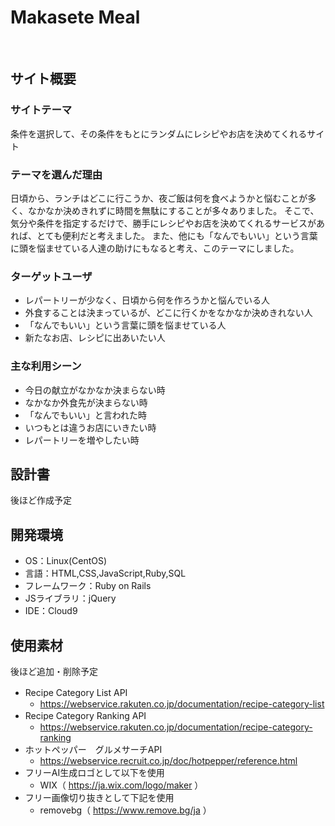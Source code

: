 # Makasete Meal
​
## サイト概要
### サイトテーマ
条件を選択して、その条件をもとにランダムにレシピやお店を決めてくれるサイト​
​
### テーマを選んだ理由
日頃から、ランチはどこに行こうか、夜ご飯は何を食べようかと悩むことが多く、なかなか決めきれずに時間を無駄にすることが多々ありました。
そこで、気分や条件を指定するだけで、勝手にレシピやお店を決めてくれるサービスがあれば、とても便利だと考えました。
また、他にも「なんでもいい」という言葉に頭を悩ませている人達の助けにもなると考え、このテーマにしました。
​
### ターゲットユーザ
- レパートリーが少なく、日頃から何を作ろうかと悩んでいる人
- 外食することは決まっているが、どこに行くかをなかなか決めきれない人
- 「なんでもいい」という言葉に頭を悩ませている人
- 新たなお店、レシピに出あいたい人
​
### 主な利用シーン
- 今日の献立がなかなか決まらない時
- なかなか外食先が決まらない時
- 「なんでもいい」と言われた時
- いつもとは違うお店にいきたい時
- レパートリーを増やしたい時
​
## 設計書
後ほど作成予定
​
## 開発環境
- OS：Linux(CentOS)
- 言語：HTML,CSS,JavaScript,Ruby,SQL
- フレームワーク：Ruby on Rails
- JSライブラリ：jQuery
- IDE：Cloud9
​
## 使用素材
後ほど追加・削除予定
- Recipe Category List API　
  - https://webservice.rakuten.co.jp/documentation/recipe-category-list
- Recipe Category Ranking API　
  - https://webservice.rakuten.co.jp/documentation/recipe-category-ranking
- ホットペッパー　グルメサーチAPI　
  - https://webservice.recruit.co.jp/doc/hotpepper/reference.html
- フリーAI生成ロゴとして以下を使用　
  - WIX（ https://ja.wix.com/logo/maker ）
- フリー画像切り抜きとして下記を使用
  - removebg（ https://www.remove.bg/ja ）
